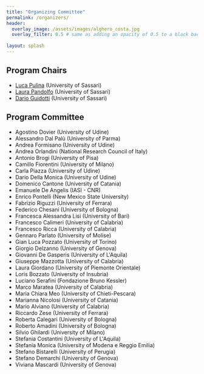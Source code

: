 ```yaml
---
title: "Organizing Committee"
permalink: /organizers/
header:
  overlay_image: /assets/images/alghero_costa.jpg
  overlay_filter: 0.5 # same as adding an opacity of 0.5 to a black background
  
layout: splash
---
```


## Program Chairs
- [Luca Pulina](https://www.uniss.it/ugov/person/200) (University of Sassari)
- [Laura Pandolfo](https://www.uniss.it/ugov/person/11661) (University of Sassari)
- [Dario Guidotti](https://www.uniss.it/it/ugov/person/109416) (University of Sassari)

## Program Committee

- Agostino Dovier (University of Udine)
- Alessandro Dal Palù (University of Parma)
- Andrea Formisano (University of Udine)
- Andrea Orlandini (National Research Council of Italy)
- Antonio Brogi (University of Pisa)
- Camillo Fiorentini (University of Milano)
- Carla Piazza (University of Udine)
- Dario Della Monica (University of Udine)
- Domenico Cantone (University of Catania)
- Emanuele De Angelis (IASI - CNR)
- Enrico Pontelli (New Mexico State University)
- Fabrizio Riguzzi (University of Ferrara)
- Federico Chesani (University of Bologna)
- Francesca Alessandra Lisi (University of Bari)
- Francesco Calimeri (University of Calabria)
- Francesco Ricca (University of Calabria)
- Gennaro Parlato (University of Molise)
- Gian Luca Pozzato (University of Torino)
- Giorgio Delzanno (University of Genova)
- Giovanni De Gasperis (University of L'Aquila)
- Giuseppe Mazzotta (University of Calabria)
- Laura Giordano (University of Piemonte Orientale)
- Loris Bozzato (University of Insubria)
- Luciano Serafini (Fondazione Bruno Kessler)
- Marco Maratea (University of Calabria)
- Maria Chiara Meo (University of Chieti-Pescara)
- Marianna Nicolosi (University of Catania)
- Mario Alviano (University of Calabria)
- Riccardo Zese (University of Ferrara)
- Roberta Calegari (University of Bologna)
- Roberto Amadini (University of Bologna)
- Silvio Ghilardi (University of Milano)
- Stefania Costantini (University of L'Aquila)
- Stefania Monica (University of Modena e Reggio Emilia)
- Stefano Bistarelli (University of Perugia)
- Stefano Demarchi (University of Genova)
- Viviana Mascardi (University of Genova)